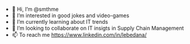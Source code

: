 - 👋 Hi, I’m @smthme
- 👀 I’m interested in good jokes and video-games
- 🌱 I’m currently learning about IT trends
- 💞️ I’m looking to collaborate on IT insigts in Supply Chain Management 
- 📫 To reach me https://www.linkedin.com/in/lebedana/

<!---
smthme/smthme is a ✨ special ✨ repository because its `README.md` (this file) appears on your GitHub profile.
You can click the Preview link to take a look at your changes.
--->
